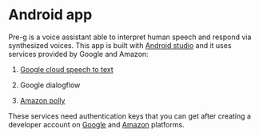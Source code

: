 # Android app

Pre-g is a voice assistant able to interpret human speech and respond via synthesized voices.
This app is built with [Android studio](https://developer.android.com/studio "Android studio") and it uses services provided by Google and Amazon:

1. [Google cloud speech to text](https://cloud.google.com/speech-to-text "Google speech to text")

2. Google dialogflow

3. [Amazon polly](https://aws.amazon.com/it/polly/ "Amazon polly")

These services need authentication keys that you can get after creating a developer account on [Google](https://cloud.google.com/ "Google cloud platform") and [Amazon](https://aws.amazon.com/ "Amazon web services") platforms.